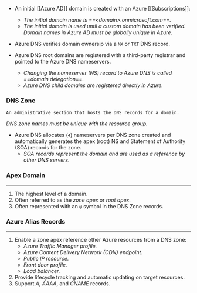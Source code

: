 - An initial [[Azure AD]] domain is created with an Azure [[Subscriptions]]:
	- *The initial domain name is ==\<domain\>.onmicrosoft.com==.*
	- *The initial domain is used until a custom domain has been verified.*
*Domain names in Azure AD must be globally unique in Azure.*

- Azure DNS verifies domain ownersip via a `MX` or `TXT` DNS record.
- Azure DNS root domains are registered with a third-party registrar and pointed to the Azure DNS nameservers.
	- *Changing the nameserver (NS) record to Azure DNS is called ==domain delegation==.*
	- *Azure DNS child domains are registered directly in Azure.*


### DNS Zone
	An administrative section that hosts the DNS records for a domain.
*DNS zone names must be unique with the resource group.*

- Azure DNS allocates (`4`) nameservers per DNS zone created and automatically generates the apex (root) NS and Statement of Authority (SOA) records for the zone.
	- *SOA records represent the domain and are used as a reference by other DNS servers.*


### Apex Domain
---
1. The highest level of a domain.
2. Often referred to as the *zone apex* or *root apex*.
3. Often represented with an `@` symbol in the DNS Zone records. 


### Azure Alias Records
---
1. Enable a zone apex reference other Azure resources from a DNS zone:
	- *Azure Traffic Manager profile.*
	- *Azure Content Delivery Network (CDN) endpoint.*
	- *Public IP resource.*
	- *Front door profile.*
	- *Load balancer.*
2. Provide lifecycle tracking and automatic updating on target resources.
3. Support *A*, *AAAA*, and *CNAME* records.